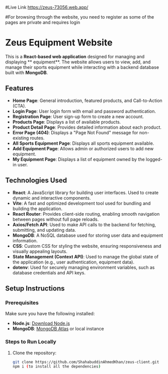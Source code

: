 #Live Link
https://zeus-73056.web.app/

#For browsing through the website, you need to register as some of the pages are private and requires login

# Zeus Equipment Website

This is a **React-based web application** designed for managing and displaying ** equipment**. The website allows users to view, add, and manage their sports equipment while interacting with a backend database built with **MongoDB**.

## Features

- **Home Page**: General introduction, featured products, and Call-to-Action (CTA).
- **Login Page**: User login form with email and password authentication.
- **Registration Page**: User sign-up form to create a new account.
- **Products Page**: Displays a list of available products.
- **Product Detail Page**: Provides detailed information about each product.
- **Error Page (404)**: Displays a "Page Not Found" message for non-existing routes.
- **All Sports Equipment Page**: Displays all sports equipment available.
- **Add Equipment Page**: Allows admin or authorized users to add new equipment.
- **My Equipment Page**: Displays a list of equipment owned by the logged-in user.

## Technologies Used

- **React**: A JavaScript library for building user interfaces. Used to create dynamic and interactive components.
- **Vite**: A fast and optimized development tool used for bundling and building the application.
- **React Router**: Provides client-side routing, enabling smooth navigation between pages without full page reloads.
- **Axios/Fetch API**: Used to make API calls to the backend for fetching, submitting, and updating data.
- **MongoDB**: A NoSQL database used for storing user data and equipment information.
- **CSS**: Custom CSS for styling the website, ensuring responsiveness and visually appealing layouts.
- **State Management (Context API)**: Used to manage the global state of the application (e.g., user authentication, equipment data).
- **dotenv**: Used for securely managing environment variables, such as database credentials and API keys.

## Setup Instructions

### Prerequisites

Make sure you have the following installed:

- **Node.js**: [Download Node.js](https://nodejs.org/)
- **MongoDB**: [MongoDB Atlas](https://www.mongodb.com/cloud/atlas) or local instance

### Steps to Run Locally

1. Clone the repository:

   ```bash
   git clone https://github.com/ShahabuddinAhmedKhan/zeus-client.git
   npm i (to install all the dependencies)
